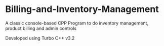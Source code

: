 # Billing-and-Inventory-Management
A classic console-based CPP Program to do inventory management, product billing and admin controls

Developed using Turbo C++ v3.2